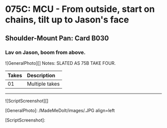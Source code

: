 # 075C: MCU - From outside, start on chains, tilt up to Jason's face

## Shoulder-Mount Pan: Card B030

### Lav on Jason, boom from above.

![GeneralPhoto][]
Notes: SLATED AS 75B TAKE FOUR.

| Takes | Description |
|:---|:----|
| 01 | Multiple takes |

----

![ScriptScreenshot][]


[GeneralPhoto]:  /MadeMeDoIt/images/.JPG align=left

[ScriptScreenshot]: 